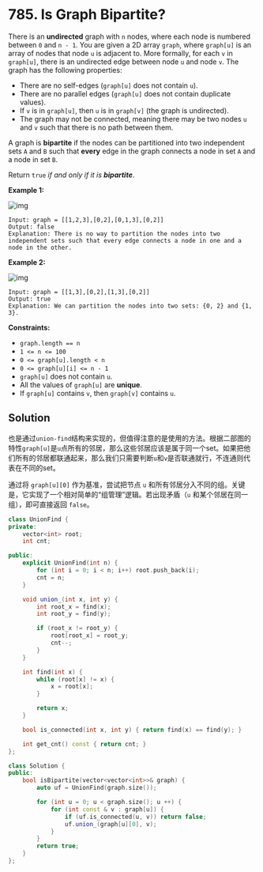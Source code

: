 # 785. Is Graph Bipartite?
There is an **undirected** graph with `n` nodes, where each node is numbered between `0` and `n - 1`. You are given a 2D array `graph`, where `graph[u]` is an array of nodes that node `u` is adjacent to. More formally, for each `v` in `graph[u]`, there is an undirected edge between node `u` and node `v`. The graph has the following properties:

- There are no self-edges (`graph[u]` does not contain `u`).
- There are no parallel edges (`graph[u]` does not contain duplicate values).
- If `v` is in `graph[u]`, then `u` is in `graph[v]` (the graph is undirected).
- The graph may not be connected, meaning there may be two nodes `u` and `v` such that there is no path between them.

A graph is **bipartite** if the nodes can be partitioned into two independent sets `A` and `B` such that **every** edge in the graph connects a node in set `A` and a node in set `B`.

Return `true` *if and only if it is **bipartite***.

 

**Example 1:**

![img](https://assets.leetcode.com/uploads/2020/10/21/bi2.jpg)

```
Input: graph = [[1,2,3],[0,2],[0,1,3],[0,2]]
Output: false
Explanation: There is no way to partition the nodes into two independent sets such that every edge connects a node in one and a node in the other.
```

**Example 2:**

![img](https://assets.leetcode.com/uploads/2020/10/21/bi1.jpg)

```
Input: graph = [[1,3],[0,2],[1,3],[0,2]]
Output: true
Explanation: We can partition the nodes into two sets: {0, 2} and {1, 3}.
```

 

**Constraints:**

- `graph.length == n`
- `1 <= n <= 100`
- `0 <= graph[u].length < n`
- `0 <= graph[u][i] <= n - 1`
- `graph[u]` does not contain `u`.
- All the values of `graph[u]` are **unique**.
- If `graph[u]` contains `v`, then `graph[v]` contains `u`.

## Solution

也是通过`union-find`结构来实现的，但值得注意的是使用的方法。根据二部图的特性`graph[u]`是`u`点所有的邻居，那么这些邻居应该是属于同一个set。如果把他们所有的邻居都联通起来，那么我们只需要判断`u`和`v`是否联通就行，不连通则代表在不同的set。

通过将 `graph[u][0]` 作为基准，尝试把节点 `u` 和所有邻居分入不同的组。关键是，它实现了一个相对简单的“组管理”逻辑。若出现矛盾（`u` 和某个邻居在同一组），即可直接返回 `false`。

```c++
class UnionFind {
private:
    vector<int> root;
    int cnt;

public:
    explicit UnionFind(int n) {
        for (int i = 0; i < n; i++) root.push_back(i);
        cnt = n;
    }

    void union_(int x, int y) {
        int root_x = find(x);
        int root_y = find(y);

        if (root_x != root_y) {
            root[root_x] = root_y;
            cnt--;
        }
    }

    int find(int x) {
        while (root[x] != x) {
            x = root[x];
        }

        return x;
    }

    bool is_connected(int x, int y) { return find(x) == find(y); }

    int get_cnt() const { return cnt; }
};

class Solution {
public:
    bool isBipartite(vector<vector<int>>& graph) {
        auto uf = UnionFind(graph.size());

        for (int u = 0; u < graph.size(); u ++) {
            for (int const & v : graph[u]) {
                if (uf.is_connected(u, v)) return false;
                uf.union_(graph[u][0], v);
            }
        }
        return true;
    }
};
```
